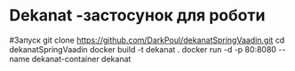 # Dekanat -застосунок для роботи


#Запуск
git clone https://github.com/DarkPoul/dekanatSpringVaadin.git
cd dekanatSpringVaadin
docker build -t dekanat .
docker run -d -p 80:8080 --name dekanat-container dekanat
